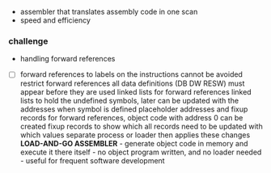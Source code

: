 - assembler that translates assembly code in one scan
- speed and efficiency


### challenge
- handling forward references
- [ ] forward references to labels on the instructions cannot be avoided
		restrict forward references
		  all data definitions (DB DW RESW) must appear before they are used
		linked lists for forward references
			linked lists to hold the undefined symbols, later can be updated with the addresses when symbol is defined
		placeholder addresses and fixup records
			for forward references, object code with address 0 can be created
			fixup records to show which all records need to be updated with which values
			separate process or loader then applies these changes
		**LOAD-AND-GO ASSEMBLER**
			- generate object code in memory and execute it there itself
			- no object program written, and no loader needed
			- useful for frequent software development


